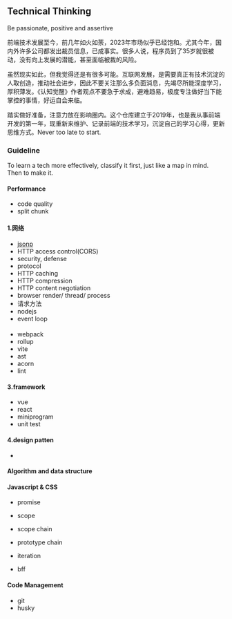 ## Technical Thinking

Be passionate, positive and assertive

前端技术发展至今，前几年如火如荼，2023年市场似乎已经饱和。尤其今年，国内外许多公司都发出裁员信息，已成事实。很多人说，程序员到了35岁就很被动，没有向上发展的潜能，甚至面临被裁的风险。

虽然现实如此，但我觉得还是有很多可能。互联网发展，是需要真正有技术沉淀的人取创造，推动社会进步，因此不要关注那么多负面消息，先竭尽所能深度学习，厚积薄发。《认知觉醒》作者观点不要急于求成，避难趋易，极度专注做好当下能掌控的事情，好运自会来临。

踏实做好准备，注意力放在影响圈内。这个仓库建立于2019年，也是我从事前端开发的第一年，现重新来维护、记录前端的技术学习，沉淀自己的学习心得，更新思维方式。Never too late to start.

### Guideline

To learn a tech more effectively, classify it first, just like a map in mind. Then to make it.

#### Performance

- code quality
- split chunk

#### 1.网络

- [jsonp](https://github.com/StellaYangF/front-end/blob/master/docs/1.jsonp.md)
- HTTP access control(CORS)
- security, defense
- protocol
- HTTP caching
- HTTP compression
- HTTP content negotiation
- browser render/ thread/ process
- 请求方法
- nodejs
- event loop

#### 

- webpack
- rollup
- vite
- ast
- acorn
- lint

#### 3.framework

- vue
- react
- miniprogram
- unit test

#### 4.design patten
- 

#### Algorithm and data structure


#### Javascript & CSS

- promise
- scope
- scope chain
- prototype chain
- iteration

- bff

#### Code Management

- git
- husky
